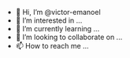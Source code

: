 - 👋 Hi, I’m @victor-emanoel
- 👀 I’m interested in ...
- 🌱 I’m currently learning ...
- 💞️ I’m looking to collaborate on ...
- 📫 How to reach me ...

<!---
victor-malaca/victor-malaca is a ✨ special ✨ repository because its `README.md` (this file) appears on your GitHub profile.
You can click the Preview link to take a look at your changes.
--->
